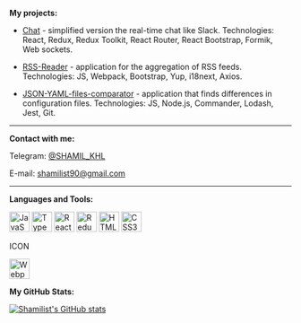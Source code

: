 
<b>My projects:</b>

* [Chat](https://github.com/Shamilist/Chat) -  simplified version the real-time chat like Slack. Technologies: React, Redux, Redux Toolkit, React Router, React Bootstrap, Formik, Web sockets.

* [RSS-Reader](https://github.com/Shamilist/RSS-reader) - application for the aggregation of RSS feeds. Technologies: JS, Webpack, Bootstrap, Yup, i18next, Axios.

* [JSON-YAML-files-comparator](https://github.com/Shamilist/JSON-YAML-files-comparator) - application that finds differences in configuration files. Technologies: JS, Node.js, Commander, Lodash, Jest, Git.   

--- 
<b>Contact with me:</b>

Telegram: [@SHAMIL_KHL](https://t.me/SHAMIL_KHL)   

E-mail: shamilist90@gmail.com 

   
 --- 
<b>Languages and Tools:</b>     

<p align="left">
<a href="https://developer.mozilla.org/en-US/docs/Web/JavaScript" target="_blank" rel="noreferrer"><img src="https://raw.githubusercontent.com/danielcranney/readme-generator/main/public/icons/skills/javascript-colored.svg" width="36" height="36" alt="JavaScript" /></a>
<a href="https://www.typescriptlang.org/" target="_blank" rel="noreferrer"><img src="https://raw.githubusercontent.com/danielcranney/readme-generator/main/public/icons/skills/typescript-colored.svg" width="36" height="36" alt="TypeScript" /></a>
<a href="https://reactjs.org/" target="_blank" rel="noreferrer"><img src="https://raw.githubusercontent.com/danielcranney/readme-generator/main/public/icons/skills/react-colored.svg" width="36" height="36" alt="React" /></a>
<a href="https://redux.js.org/" target="_blank" rel="noreferrer"><img src="https://raw.githubusercontent.com/danielcranney/readme-generator/main/public/icons/skills/redux-colored.svg" width="36" height="36" alt="Redux" /></a>
<a href="https://developer.mozilla.org/en-US/docs/Glossary/HTML5" target="_blank" rel="noreferrer"><img src="https://raw.githubusercontent.com/danielcranney/readme-generator/main/public/icons/skills/html5-colored.svg" width="36" height="36" alt="HTML5" /></a>
<a href="https://www.w3.org/TR/CSS/#css" target="_blank" rel="noreferrer"><img src="https://raw.githubusercontent.com/danielcranney/readme-generator/main/public/icons/skills/css3-colored.svg" width="36" height="36" alt="CSS3" /></a>
   <p align="left">
ICON
</p>
<a href="https://webpack.js.org/" target="_blank" rel="noreferrer"><img src="https://raw.githubusercontent.com/danielcranney/readme-generator/main/public/icons/skills/webpack-colored.svg" width="36" height="36" alt="Webpack" /></a>
</p>

  
<b>My GitHub Stats:</b>     


<a href="http://www.github.com/Shamilist"><img src="https://github-readme-stats.vercel.app/api?username=Shamilist&show_icons=true&hide=contribs&count_private=true&title_color=0891b2&text_color=ffffff&icon_color=0891b2&bg_color=1c1917&hide_border=true&show_icons=true" alt="Shamilist's GitHub stats" /></a>



